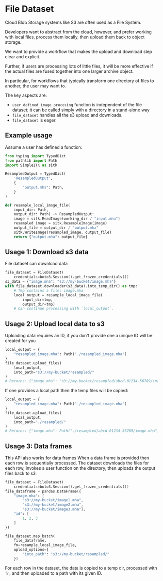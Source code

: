 # File Dataset
Cloud Blob Storage systems like S3 are often used as a File System.

Developers want to abstract from the cloud, however, and prefer working with local files, process them locally, then upload them back to object storage.

We want to provide a workflow that makes the upload and download step clear and explicit.

Further, if users are processing lots of little files, it will be more effective if the actual files are fused together into one larger archive object.


In particular, for workflows that typically transform one directory of files to another, the user may want to.


The key aspects are:

* `user_defined_image_procesing` function is independent of the file dataset; it can be called simply with a directory in a stand-alone way
* `file_dataset` handles all the s3 upload and downloads.
* `file_dataset` is eager.

## Example usage
Assume a user has defined a function:

```python
from typing import TypedDict
from pathlib import Path
import SimpleITK as sitk

ResampledOutput = TypedDict(
    'ResampledOutput',
    {
        "output.mha": Path,
    }
)    

def resample_local_image_file(
    input_dir: Path,
    output_dir: Path) -> ResampledOutput:
    image = sitk.ReadImage(working_dir / "input.mha")
    resampled_image = sitk.ResampleImage(image)
    output_file = output_dir / "output.mha"
    sitk.WriteImage(resampled_image, output_file)
    return {"output.mha": output_file}

```

## Usage 1: Download s3 data

File dataset can download data

```python
file_dataset = FileDataset(
    credentials=boto3.Session().get_frozen_credentials())
s3_data = {"image.mha": "s3://my-bucket/image.mha"}
with file_dataset.downloader(s3_data).into_temp_dir() as tmp:
    # Tmp contains a file: image.mha
    local_output = resample_local_image_file(
        input_dir=tmp,
        output_dir=tmp)
    # Can continue processing with `local_output`.
```


## Usage 2: Upload local data to s3
Uploading data requires an ID, if you don't provide one a unique ID will be created for you


```python
local_output = {
    "resampled_image.mha": Path("./resampled_image.mha")
}
file_dataset.upload_files(
    local_output,
    into_path="s3://my-bucket/resampled/"
)
# Returns: {"image.mha": "s3://my-bucket/resampled/abcd-01234-56789/image.mha"}
```

If one provides a local path then the temp files will be copied:

```python
local_output = {
    "resampled_image.mha": Path("./resampled_image.mha")
}
file_dataset.upload_files(
    local_output,
    into_path="./resampled/"
)
# Returns: {"image.mha": Path("./resampled/abcd-01234-56789/image.mha")}
```

## Usage 3: Data frames
This API also works for data frames
When a data frame is provided then each row is sequentially processed. The dataset downloads the files for each row, invokes a user function on the directory, then uploads the output files back to s3.


```python
file_dataset = FileDataset(
    credentials=boto3.Session().get_frozen_credentials())
file_dataframe = pandas.DataFrame({
    "image.mha": [
        "s3://my-bucket/image1.mha",
        "s3://my-bucket/image2.mha",
        "s3://my-bucket/image3.mha"],
    "id": [
        1, 2, 3
    ]
})

file_dataset.map_batch(
    file_dataframe,
    fn=resample_local_image_file,
    upload_options={
        "into_path": "s3://my-bucket/resampled/"
    })
```

For each row in the dataset, the data is copied to a temp dir, processed with `fn`, and then uploaded to a path with its given ID.

